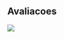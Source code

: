 ## Avaliacoes

<img align='center' src="https://www.gov.br/servidor/pt-br/acesso-a-informacao/gestao-de-pessoas/desempenho-e-desenvolvimento-de-pessoas/arquivo-morto/paginas/atividades.jpg/@@images/85e805c0-ae96-4bc5-9c09-0e79e65bd8c7.jpeg">
